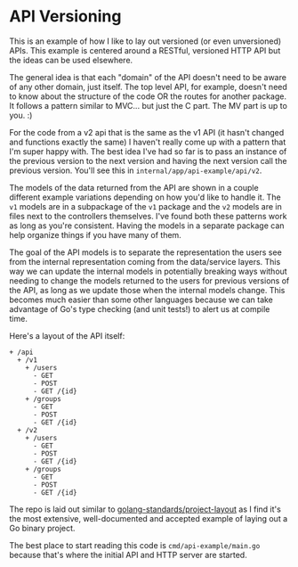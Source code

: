 # API Versioning

This is an example of how I like to lay out versioned (or even unversioned) APIs. This example
is centered around a RESTful, versioned HTTP API but the ideas can be used elsewhere.

The general idea is that each "domain" of the API doesn't need to be aware of any other domain,
just itself. The top level API, for example, doesn't need to know about the structure of the code
OR the routes for another package. It follows a pattern similar to MVC... but just the C part. The
MV part is up to you. :)

For the code from a v2 api that is the same as the v1 API (it hasn't changed and functions exactly
the same) I haven't really come up with a pattern that I'm super happy with. The best idea I've had
so far is to pass an instance of the previous version to the next version and having the next version
call the previous version. You'll see this in `internal/app/api-example/api/v2`.

The models of the data returned from the API are shown in a couple different example variations
depending on how you'd like to handle it. The `v1` models are in a subpackage of the `v1` package
and the `v2` models are in files next to the controllers themselves. I've found both these patterns
work as long as you're consistent. Having the models in a separate package can help organize things
if you have many of them.

The goal of the API models is to separate the representation the users see from the internal
representation coming from the data/service layers. This way we can update the internal models
in potentially breaking ways without needing to change the models returned to the users for previous
versions of the API, as long as we update those when the internal models change. This becomes much
easier than some other languages because we can take advantage of Go's type checking (and unit tests!)
to alert us at compile time.

Here's a layout of the API itself:

```
+ /api
  + /v1
    + /users
      - GET
      - POST
      - GET /{id}
    + /groups
      - GET
      - POST
      - GET /{id}
  + /v2
    + /users
      - GET
      - POST
      - GET /{id}
    + /groups
      - GET
      - POST
      - GET /{id}
```

The repo is laid out similar to [golang-standards/project-layout](https://github.com/golang-standards/project-layout)
as I find it's the most extensive, well-documented and accepted example of laying out a Go
binary project.

The best place to start reading this code is `cmd/api-example/main.go` because that's where the
initial API and HTTP server are started.
